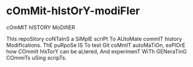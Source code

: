 # cOmMit-hIstOrY-modiFIer
cOmMIT hISTORY MoDifiER

ThIs repoSitory coNTaInS a SiMplE scriPt To AUtoMate commIT history ModifIcations. ThE puRpoSe IS To test Git coMmIT autoMaTiOn, exPlOrE how COmmIt hIsTorY can be aLtered, And experimenT WiTh GENeraTinG COmmiTs uSing scripTs.
